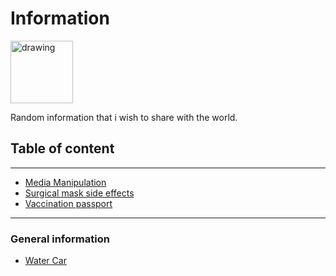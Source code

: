 # Information 
<img src="https://upload.wikimedia.org/wikipedia/commons/thumb/3/33/Info_icon_002.svg/1200px-Info_icon_002.svg.png" alt="drawing" width="100"/>

Random information that i wish to share with the world.

## Table of content

---
- [Media Manipulation](Media.md)
- [Surgical mask side effects](Covid_Mask_Info.md)
- [Vaccination passport](Vaccination-passport.md) 
---

### General information
- [Water Car](https://www.youtube.com/watch?v=wjeM2IBhtlc)





